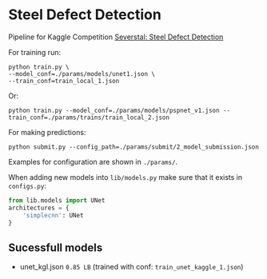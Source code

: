 # Steel Defect Detection

Pipeline for Kaggle Competition [Severstal: Steel Defect Detection](https://www.kaggle.com/c/severstal-steel-defect-detection)

For training run: 
```shell script
python train.py \
--model_conf=./params/models/unet1.json \
--train_conf=train_local_1.json
```
Or:
```shell script
python train.py --model_conf=./params/models/pspnet_v1.json --train_conf=./params/trains/train_local_2.json
```

For making predictions:
```shell script
python submit.py --config_path=./params/submit/2_model_submission.json
```

Examples for configuration are shown in `./params/`.

When adding new models into `lib/models.py` make sure that it exists in `configs.py`:
```python
from lib.models import UNet
architectures = {
    'simplecnn': UNet
}
```

## Sucessfull models

- unet_kgl.json `0.85 LB` (trained with conf: `train_unet_kaggle_1.json`)